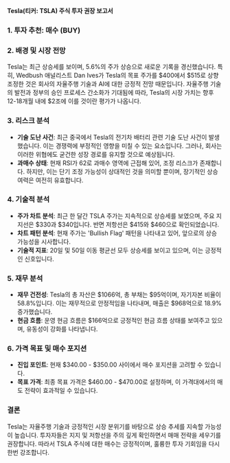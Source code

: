 **Tesla(티커: TSLA) 주식 투자 권장 보고서**

### 1. 투자 추천: 매수 (BUY)

### 2. 배경 및 시장 전망

Tesla는 최근 상승세를 보이며, 5.6%의 주가 상승으로 새로운 기록을 경신했습니다. 특히, Wedbush 애널리스트 Dan Ives가 Tesla의 목표 주가를 $400에서 $515로 상향 조정한 것은 회사의 자율주행 기술과 AI에 대한 긍정적 전망 때문입니다. 자율주행 기술의 발전과 정부의 승인 프로세스 간소화가 기대됨에 따라, Tesla의 시장 가치는 향후 12-18개월 내에 $2조에 이를 것이란 평가가 나옵니다.

### 3. 리스크 분석

- **기술 도난 사건**: 최근 중국에서 Tesla의 전기차 배터리 관련 기술 도난 사건이 발생했습니다. 이는 경쟁력에 부정적인 영향을 미칠 수 있는 요소입니다. 그러나, 회사는 이러한 위협에도 굳건한 성장 경로를 유지할 것으로 예상됩니다.
- **과매수 상태**: 현재 RSI가 62로 과매수 영역에 근접해 있어, 조정 리스크가 존재합니다. 하지만, 이는 단기 조정 가능성이 상대적인 것을 의미할 뿐이며, 장기적인 상승 여력은 여전히 유효합니다.

### 4. 기술적 분석

- **주가 차트 분석**: 최근 한 달간 TSLA 주가는 지속적으로 상승세를 보였으며, 주요 지지선은 $330과 $340입니다. 반면 저항선은 $415와 $460으로 확인되었습니다.
- **차트 패턴 분석**: 현재 주가는 'Bullish Flag' 패턴을 나타내고 있어, 앞으로의 상승 가능성을 시사합니다.
- **기술적 지표**: 20일 및 50일 이동 평균선 모두 상승세를 보이고 있으며, 이는 긍정적인 신호입니다.

### 5. 재무 분석

- **재무 건전성**: Tesla의 총 자산은 $1066억, 총 부채는 $95억이며, 자기자본 비율이 58.8%입니다. 이는 재무적으로 안정적임을 나타내며, 매출은 $968억으로 18.9% 증가했습니다.
- **현금 흐름**: 운영 현금 흐름은 $166억으로 긍정적인 현금 흐름 상태를 보여주고 있으며, 유동성이 강화를 나타냅니다.

### 6. 가격 목표 및 매수 포지션

- **진입 포인트**: 현재 $340.00 - $350.00 사이에서 매수 포지션을 고려할 수 있습니다.
- **목표 가격**: 최종 목표 가격은 $460.00 - $470.00로 설정하며, 이 가격대에서의 매도 전략이 효과적일 수 있습니다.

### 결론

Tesla는 자율주행 기술과 긍정적인 시장 분위기를 바탕으로 상승 추세를 지속할 가능성이 높습니다. 투자자들은 지지 및 저항선을 주의 깊게 확인하면서 매매 전략을 세우기를 권장합니다. 따라서 TSLA 주식에 대한 매수는 긍정적이며, 훌륭한 투자 기회임을 다시 한번 강조합니다.
